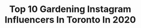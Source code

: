 ---
title: Top 10 Gardening Instagram Influencers In Toronto In 2020
description: >-
  Find top gardening Instagram influencers in Toronto in 2020. Most popular hashtags: #gardening #toronto #spring #selfcare.
platform: Instagram
profiles:
  - username: "urbanveggiegarden"
    fullname: >-
      Luay - Urban Gardener
    location: "Canada"
    followers: 20729
    engagement: 330
    commentsToLikes: 0.044642
    id: ckaor4yxdlr450i7803ll30a4
    verified: false
    hashtags: "#fromthearchives, #fridayharvest, #tbt, #tomatotuesday"
  - username: "sam.daveena"
    fullname: >-
      Eighth House 88
    location: "Canada"
    followers: 2108
    engagement: 1075
    commentsToLikes: 0.081566
    id: ck8t8vilalzuk0j787tdy8mpq
    verified: false
    hashtags: "#consciousart, #earthelement, #tattootalisman, #marrakeshstyle"
  - username: "terinrothernel"
    fullname: >-
      Terin Rothernel
    location: "Canada"
    followers: 6333
    engagement: 758
    commentsToLikes: 0.076828
    id: ck8t3684f21gl0j78ksf7n1l8
    verified: false
    hashtags: "#throwback, #piscesgirl, #piscesmodel, #womenssuits"
  - username: "lisa.eats"
    fullname: >-
      Lisa Z 💚
    location: "Canada"
    followers: 25467
    engagement: 283
    commentsToLikes: 0.173067
    id: ck13ajaz8qndd0i191ibjag0c
    verified: false
    hashtags: "#babykitten, #gardensbythebay, #heartymeal, #growtogether"
  - username: "colourfyme"
    fullname: >-
      🌸 Colourfy Me 🌸
    location: "Canada"
    followers: 12453
    engagement: 632
    commentsToLikes: 0.038376
    id: ck14k76kqo2t70i19smslod1s
    verified: false
    hashtags: "#cherryblossom, #plush, #waddledee, #cherryblossoms"
  - username: "uoftengineering"
    fullname: >-
      U of T Engineering
    location: "Canada"
    followers: 8670
    engagement: 338
    commentsToLikes: 0.009770
    id: ck6tj0fb51s310j71m7cnvlky
    verified: false
    hashtags: "#theyareback, #geese, #uoftclassof2020, #showcase"
  - username: "mandy_stans"
    fullname: >-
      𝕝𝕚𝕗𝕖𝕤𝕥𝕪𝕝𝕖 𝕠𝕧𝕖𝕣 𝟜𝟘
    location: "Canada"
    followers: 11614
    engagement: 1580
    commentsToLikes: 0.091661
    id: ck8t5djed9rfz0j78xth8scsv
    verified: false
    hashtags: "#canadiangirl, #sweetiepie, #tellmeasecret, #sunnysunday"
  - username: "frankferragine"
    fullname: >-
      Frankie Flowers
    location: "Canada"
    followers: 42466
    engagement: 440
    commentsToLikes: 0.058000
    id: ck5cduxm7jtpm0i11isipfje8
    verified: true
    hashtags: "#november, #happy, #smile, #annualplant"
  - username: "amyin613"
    fullname: >-
      Amy in 613 • blogger in Ottawa
    location: "Canada"
    followers: 17123
    engagement: 650
    commentsToLikes: 0.381918
    id: ck5pzkx451hac0i11twq5hqer
    verified: false
    hashtags: "#localdelivery, #barre, #beautyblogger, #traveltips"
  - username: "juniper_the_oldgirl"
    fullname: >-
      Juniper
    location: "Canada"
    followers: 12139
    engagement: 1032
    commentsToLikes: 0.011731
    id: ck6tqfi38r5ld0j71lhty4bxp
    verified: false
    hashtags: "#haircut, #fetch, #seeyousoon, #cold"
---